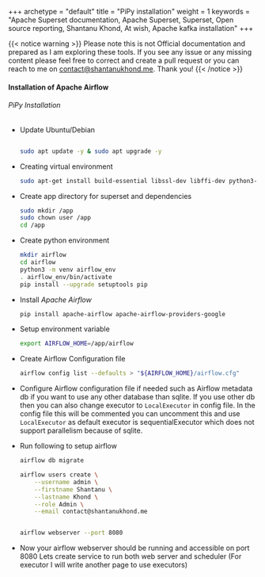 +++ 
archetype = "default" 
title = "PiPy installation" 
weight = 1
keywords     = "Apache Superset documentation, Apache Superset, Superset, Open source reporting, Shantanu Khond, At wish, Apache kafka installation"
+++

{{< notice warning >}}
Please note this is not Official documentation and prepared as I am exploring these tools. If you see any issue or any missing content please feel free to correct and create a pull request or you can reach to me on contact@shantanukhond.me. Thank you!
{{< /notice >}}




#### Installation of Apache Airflow

###### PiPy Installation

* Update Ubuntu/Debian

    ```bash

    sudo apt update -y & sudo apt upgrade -y

    ```


* Creating virtual environment 

    ```bash
    sudo apt-get install build-essential libssl-dev libffi-dev python3-dev python3-pip libsasl2-dev libldap2-dev default-libmysqlclient-dev python3.10-venv
    ```

* Create app directory for superset and dependencies

    ```bash
    sudo mkdir /app
    sudo chown user /app
    cd /app
    ```

* Create python environment

    ```bash
    mkdir airflow
    cd airflow
    python3 -m venv airflow_env
    . airflow_env/bin/activate
    pip install --upgrade setuptools pip
    ```

* Install *Apache Airflow*

    ```bash
    pip install apache-airflow apache-airflow-providers-google
    ```


* Setup environment variable 

    ```bash
    export AIRFLOW_HOME=/app/airflow
    ```

* Create Airflow Configuration file

    ```bash
    airflow config list --defaults > "${AIRFLOW_HOME}/airflow.cfg"
    ```

* Configure Airflow configuration file if needed such as Airflow metadata db if you want to use any other database than
    sqlite. If you use other db then you can also change executor to `LocalExecutor` in config file. In the config file this will be commented you can uncomment this and use `LocalExecutor` as default executor is sequentialExecutor which does not support parallelism because of sqlite.  


* Run following to setup airflow

    ```bash
    airflow db migrate

    airflow users create \
        --username admin \
        --firstname Shantanu \
        --lastname Khond \
        --role Admin \
        --email contact@shantanukhond.me
    
    
    airflow webserver --port 8080

    ```


* Now your airflow webserver should be running and accessible on port 8080 Lets create service to run both web server and scheduler (For executor I will write another page to use executors)

